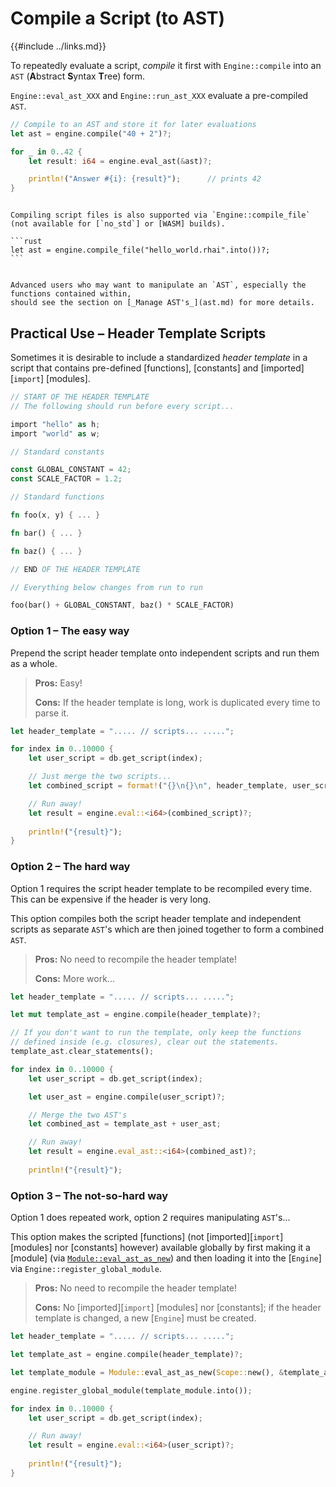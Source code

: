 Compile a Script (to AST)
=========================

{{#include ../links.md}}

To repeatedly evaluate a script, _compile_ it first with `Engine::compile` into an `AST`
(**A**bstract **S**yntax **T**ree) form.

`Engine::eval_ast_XXX` and `Engine::run_ast_XXX` evaluate a pre-compiled `AST`.

```rust
// Compile to an AST and store it for later evaluations
let ast = engine.compile("40 + 2")?;

for _ in 0..42 {
    let result: i64 = engine.eval_ast(&ast)?;

    println!("Answer #{i}: {result}");      // prints 42
}
```

~~~admonish tip.small "Tip: Compile script file"

Compiling script files is also supported via `Engine::compile_file`
(not available for [`no_std`] or [WASM] builds).

```rust
let ast = engine.compile_file("hello_world.rhai".into())?;
```
~~~

~~~admonish info.small "See also: `AST` manipulation API"

Advanced users who may want to manipulate an `AST`, especially the functions contained within,
should see the section on [_Manage AST's_](ast.md) for more details.
~~~


Practical Use &ndash; Header Template Scripts
---------------------------------------------

Sometimes it is desirable to include a standardized _header template_ in a script that contains
pre-defined [functions], [constants] and [imported][`import`] [modules].

```rust
// START OF THE HEADER TEMPLATE
// The following should run before every script...

import "hello" as h;
import "world" as w;

// Standard constants

const GLOBAL_CONSTANT = 42;
const SCALE_FACTOR = 1.2;

// Standard functions

fn foo(x, y) { ... }

fn bar() { ... }

fn baz() { ... }

// END OF THE HEADER TEMPLATE

// Everything below changes from run to run

foo(bar() + GLOBAL_CONSTANT, baz() * SCALE_FACTOR)
```

### Option 1 &ndash; The easy way

Prepend the script header template onto independent scripts and run them as a whole.

> **Pros:** Easy!  
>
> **Cons:** If the header template is long, work is duplicated every time to parse it.

```rust
let header_template = "..... // scripts... .....";

for index in 0..10000 {
    let user_script = db.get_script(index);

    // Just merge the two scripts...
    let combined_script = format!("{}\n{}\n", header_template, user_script);

    // Run away!
    let result = engine.eval::<i64>(combined_script)?;
    
    println!("{result}");
}
```

### Option 2 &ndash; The hard way

Option 1 requires the script header template to be recompiled every time.  This can be expensive if
the header is very long.

This option compiles both the script header template and independent scripts as separate `AST`'s
which are then joined together to form a combined `AST`.

> **Pros:** No need to recompile the header template!  
>
> **Cons:** More work...

```rust
let header_template = "..... // scripts... .....";

let mut template_ast = engine.compile(header_template)?;

// If you don't want to run the template, only keep the functions
// defined inside (e.g. closures), clear out the statements.
template_ast.clear_statements();

for index in 0..10000 {
    let user_script = db.get_script(index);

    let user_ast = engine.compile(user_script)?;

    // Merge the two AST's
    let combined_ast = template_ast + user_ast;

    // Run away!
    let result = engine.eval_ast::<i64>(combined_ast)?;
    
    println!("{result}");
```

### Option 3 &ndash; The not-so-hard way

Option 1 does repeated work, option 2 requires manipulating `AST`'s...

This option makes the scripted [functions] (not [imported][`import`] [modules] nor [constants]
however) available globally by first making it a [module] (via [`Module::eval_ast_as_new`](modules/ast.md))
and then loading it into the [`Engine`] via `Engine::register_global_module`.

> **Pros:** No need to recompile the header template!  
>
> **Cons:** No [imported][`import`] [modules] nor [constants]; if the header template is changed, a new [`Engine`] must be created.

```rust
let header_template = "..... // scripts... .....";

let template_ast = engine.compile(header_template)?;

let template_module = Module::eval_ast_as_new(Scope::new(), &template_ast, &engine)?;

engine.register_global_module(template_module.into());

for index in 0..10000 {
    let user_script = db.get_script(index);

    // Run away!
    let result = engine.eval::<i64>(user_script)?;
    
    println!("{result}");
}
```
